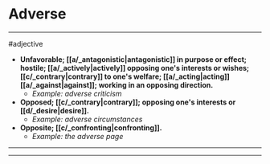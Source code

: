# Adverse
---
#adjective
- **Unfavorable; [[a/_antagonistic|antagonistic]] in purpose or effect; hostile; [[a/_actively|actively]] opposing one's interests or wishes; [[c/_contrary|contrary]] to one's welfare; [[a/_acting|acting]] [[a/_against|against]]; working in an opposing direction.**
	- _Example: adverse criticism_
- **Opposed; [[c/_contrary|contrary]]; opposing one's interests or [[d/_desire|desire]].**
	- _Example: adverse circumstances_
- **Opposite; [[c/_confronting|confronting]].**
	- _Example: the adverse page_
---
---
